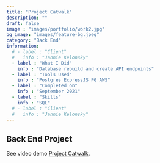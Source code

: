 ```yaml
---
title: "Project Catwalk"
description: ""
draft: false
image : "images/portfolio/work2.jpg"
bg_image: "images/feature-bg.jpeg"
category: "Back End"
information:
  # - label : "Client"
  #   info : "Jannie Kelonsky"
  - label : "What I Did"
    info : "Database rebuild and create API endpoints"
  - label : "Tools Used"
    info : "Postgres ExpressJS PG AWS"
  - label : "Completed on"
    info : "September 2021"
  - label : "Skills"
    info : "SQL"
  # - label : "Client"
  #   info : "Jannie Kelonsky"
---
```


## Back End Project
See video demo [Project Catwalk](https://www.youtube.com/watch?v=kLWPPUcrnek&t=24s "BackEndProject").
